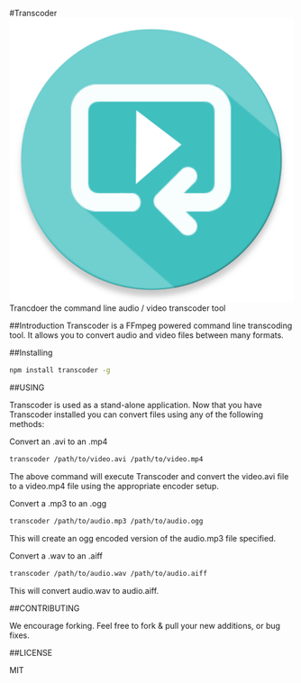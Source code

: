 #Transcoder
![Transcoder](https://raw.githubusercontent.com/active9/transcoder/master/transcoder.png)
Trancdoer the command line audio / video transcoder tool

##Introduction
Transcoder is a FFmpeg powered command line transcoding tool. It allows you to convert audio and video files between many formats.

##Installing
```bash
npm install transcoder -g
```

##USING

Transcoder is used as a stand-alone application. Now that you have Transcoder installed you can convert files using any of the following methods:

Convert an .avi to an .mp4
```bash
transcoder /path/to/video.avi /path/to/video.mp4
```

The above command will execute Transcoder and convert the video.avi file to a video.mp4 file using the appropriate encoder setup. 

Convert a .mp3 to an .ogg
```bash
transcoder /path/to/audio.mp3 /path/to/audio.ogg
```

This will create an ogg encoded version of the audio.mp3 file specified.


Convert a .wav to an .aiff
```bash
transcoder /path/to/audio.wav /path/to/audio.aiff
```

This will convert audio.wav to audio.aiff.

##CONTRIBUTING

We encourage forking. Feel free to fork & pull your new additions, or bug fixes.

##LICENSE

MIT
